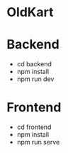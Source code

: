 # OldKart

# Backend
- cd backend
- npm install
- npm run dev

# Frontend
- cd frontend
- npm install
- npm run serve

